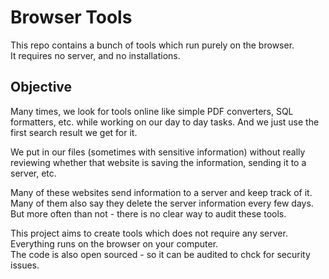 # Browser Tools

This repo contains a bunch of tools which run purely on the browser.  
It requires no server, and no installations.  

## Objective

Many times, we look for tools online like simple PDF converters, SQL formatters, etc. while
working on our day to day tasks. And we just use the first search result we get for it.

We put in our files (sometimes with sensitive information) without really reviewing whether
that website is saving the information, sending it to a server, etc.

Many of these websites send information to a server and keep track of it.  
Many of them also say they delete the server information every few days.  
But more often than not - there is no clear way to audit these tools.

This project aims to create tools which does not require any server.  
Everything runs on the browser on your computer.  
The code is also open sourced - so it can be audited to chck for security issues.
